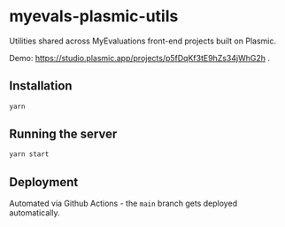 # myevals-plasmic-utils

Utilities shared across MyEvaluations front-end projects built on Plasmic.

Demo: https://studio.plasmic.app/projects/p5fDqKf3tE9hZs34jWhG2h .

## Installation

```bash
yarn
```

## Running the server

```bash
yarn start
```

## Deployment

Automated via Github Actions - the `main` branch gets deployed automatically.

